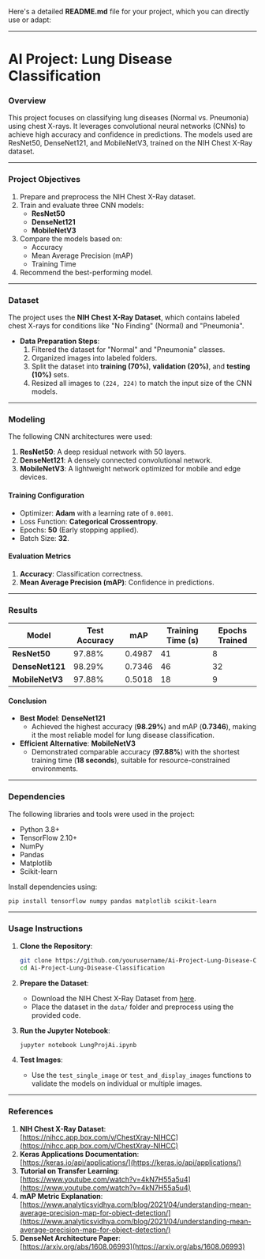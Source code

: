 Here's a detailed **README.md** file for your project, which you can directly use or adapt:

---

# **AI Project: Lung Disease Classification**

### **Overview**
This project focuses on classifying lung diseases (Normal vs. Pneumonia) using chest X-rays. It leverages convolutional neural networks (CNNs) to achieve high accuracy and confidence in predictions. The models used are ResNet50, DenseNet121, and MobileNetV3, trained on the NIH Chest X-Ray dataset.

---

### **Project Objectives**
1. Prepare and preprocess the NIH Chest X-Ray dataset.
2. Train and evaluate three CNN models:
   - **ResNet50**
   - **DenseNet121**
   - **MobileNetV3**
3. Compare the models based on:
   - Accuracy
   - Mean Average Precision (mAP)
   - Training Time
4. Recommend the best-performing model.

---

### **Dataset**
The project uses the **NIH Chest X-Ray Dataset**, which contains labeled chest X-rays for conditions like "No Finding" (Normal) and "Pneumonia".

- **Data Preparation Steps**:
  1. Filtered the dataset for "Normal" and "Pneumonia" classes.
  2. Organized images into labeled folders.
  3. Split the dataset into **training (70%)**, **validation (20%)**, and **testing (10%)** sets.
  4. Resized all images to `(224, 224)` to match the input size of the CNN models.

---

### **Modeling**
The following CNN architectures were used:
1. **ResNet50**: A deep residual network with 50 layers.
2. **DenseNet121**: A densely connected convolutional network.
3. **MobileNetV3**: A lightweight network optimized for mobile and edge devices.

#### **Training Configuration**
- Optimizer: **Adam** with a learning rate of `0.0001`.
- Loss Function: **Categorical Crossentropy**.
- Epochs: **50** (Early stopping applied).
- Batch Size: **32**.

#### **Evaluation Metrics**
1. **Accuracy**: Classification correctness.
2. **Mean Average Precision (mAP)**: Confidence in predictions.

---

### **Results**

| **Model**       | **Test Accuracy** | **mAP**  | **Training Time (s)** | **Epochs Trained** |
|------------------|-------------------|----------|-----------------------|--------------------|
| **ResNet50**     | 97.88%           | 0.4987   | 41                   | 8                  |
| **DenseNet121**  | 98.29%           | 0.7346   | 46                   | 32                 |
| **MobileNetV3**  | 97.88%           | 0.5018   | 18                   | 9                  |

#### **Conclusion**
- **Best Model**: **DenseNet121**
  - Achieved the highest accuracy (**98.29%**) and mAP (**0.7346**), making it the most reliable model for lung disease classification.
- **Efficient Alternative**: **MobileNetV3**
  - Demonstrated comparable accuracy (**97.88%**) with the shortest training time (**18 seconds**), suitable for resource-constrained environments.

---

### **Dependencies**
The following libraries and tools were used in the project:
- Python 3.8+
- TensorFlow 2.10+
- NumPy
- Pandas
- Matplotlib
- Scikit-learn

Install dependencies using:
```bash
pip install tensorflow numpy pandas matplotlib scikit-learn
```

---

### **Usage Instructions**
1. **Clone the Repository**:
   ```bash
   git clone https://github.com/yourusername/Ai-Project-Lung-Disease-Classification.git
   cd Ai-Project-Lung-Disease-Classification
   ```

2. **Prepare the Dataset**:
   - Download the NIH Chest X-Ray Dataset from [here](https://nihcc.app.box.com/v/ChestXray-NIHCC).
   - Place the dataset in the `data/` folder and preprocess using the provided code.

3. **Run the Jupyter Notebook**:
   ```bash
   jupyter notebook LungProjAi.ipynb
   ```

4. **Test Images**:
   - Use the `test_single_image` or `test_and_display_images` functions to validate the models on individual or multiple images.

---

### **References**
1. **NIH Chest X-Ray Dataset**:  
   [https://nihcc.app.box.com/v/ChestXray-NIHCC](https://nihcc.app.box.com/v/ChestXray-NIHCC)
2. **Keras Applications Documentation**:  
   [https://keras.io/api/applications/](https://keras.io/api/applications/)
3. **Tutorial on Transfer Learning**:  
   [https://www.youtube.com/watch?v=4kN7H55a5u4](https://www.youtube.com/watch?v=4kN7H55a5u4)
4. **mAP Metric Explanation**:  
   [https://www.analyticsvidhya.com/blog/2021/04/understanding-mean-average-precision-map-for-object-detection/](https://www.analyticsvidhya.com/blog/2021/04/understanding-mean-average-precision-map-for-object-detection/)
5. **DenseNet Architecture Paper**:  
   [https://arxiv.org/abs/1608.06993](https://arxiv.org/abs/1608.06993)

